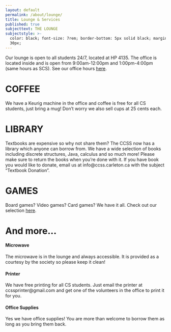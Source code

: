 ```yaml
---
layout: default
permalink: /about/lounge/
title: Lounge & Services
published: true
subjecttext: THE LOUNGE
subjectstyle: >-
  color: black; font-size: 7rem; border-bottom: 5px solid black; margin-bottom:
  30px;
---
```

<!--h1 class='big-page-title centered'>THE LOUNGE</h1-->
<div class='content-wrap'>
	<p>Our lounge is open to all students 24/7, located at HP 4135. The office is located inside and is open from 9:00am-12:00pm and 1:00pm-4:00pm (same hours as SCS). See our office hours <a href='https://docs.google.com/document/d/12O7-Go1fXleEh2IGSiWVlkZHO7JSalcmu-L9nr9yzX4/edit?usp=sharing'>here</a>.</p>
</div>
<div class='dark'>
  <div class='content-wrap dark'>
    <h1>COFFEE</h1>
    <p>We have a Keurig machine in the office and coffee is free for all CS students, just bring a mug! Don’t worry we also sell cups at 25 cents each.</p>
  </div>
  <div class="page-image-wrapper parallax" style="background-image: linear-gradient(rgba(0, 0, 0, 0.5), rgba(0, 0, 0, 0.5)), url('../../images/coffee_1.jpg'); font-size:{{ page.subjectsize }};">
  </div>

  <div class='content-wrap dark'>
    <h1>LIBRARY</h1>
    <p>Textbooks are expensive so why not share them? The CCSS now has a library which anyone can borrow from. We have a wide selection of books including discrete structures, Java, calculus and so much more! Please make sure to return the books when you’re done with it. If you have book you would like to donate, email us at info@ccss.carleton.ca with the subject “Textbook Donation”.</p>
  </div>
  <div class="page-image-wrapper parallax" style="background-image: linear-gradient(rgba(0, 0, 0, 0.5), rgba(0, 0, 0, 0.5)), url('../../images/library_1.jpg'); font-size:{{ page.subjectsize }};">
  </div>

  <div class='content-wrap dark'>
    <h1>GAMES</h1>
    <p>Board games? Video games? Card games? We have it all. Check out our selection <a href='https://docs.google.com/spreadsheets/d/1U95tQdS5STzrbfIILKGxJU-YITvph1yzRQ9tKfhiFj4/edit?usp=sharing'>here</a>.</p>
  </div>
  <div class="page-image-wrapper parallax" style="background-image: linear-gradient(rgba(0, 0, 0, 0.5), rgba(0, 0, 0, 0.5)), url('../../images/ps3.jpg'); font-size:{{ page.subjectsize }};">
  </div>
</div>
<div class='content-wrap'>
  <h1>And more...</h1>
  <h4>Microwave</h4>
  <p>The microwave is in the lounge and always accessible. It is provided as a courtesy by the society so please keep it clean!</p>
  <h4>Printer</h4>
  <p>We have free printing for all CS students. Just email the printer at ccssprinter@gmail.com and get one of the volunteers in the office to print it for you.</p>
  <h4>Office Supplies</h4>
  <p>Yes we have office supplies! You are more than welcome to borrow them as long as you bring them back.</p>
  <!--
  
Stapler
Whiteboard Markers
Hole Puncher
CDs
Etc
  
  -->
</div>
